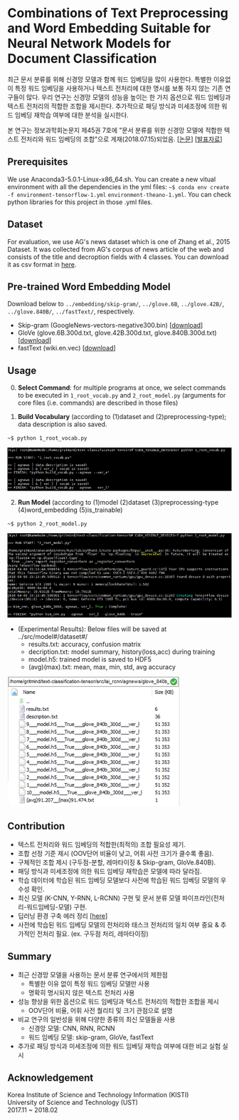 # Combinations of Text Preprocessing and Word Embedding Suitable for Neural Network Models for Document Classification 

최근 문서 분류를 위해 신경망 모델과 함께 워드 임베딩을 많이 사용한다. 특별한 이유없이 특정 워드 임베딩을 사용하거나 텍스트 전처리에 대한 명시를 보통 하지 않는 기존 연구들이 많다. 우리 연구는 신경망 모델의 성능을 높이는 한 가지 옵션으로 워드 임베딩과  텍스트 전처리의 적합한 조합을 제시한다. 추가적으로 패딩 방식과 미세조정에 의한 워드 임베딩 재학습 여부에 대한 분석을 실시한다.

본 연구는 정보과학회논문지 제45권 7호에 "문서 분류를 위한 신경망 모델에 적합한 텍스트 전처리와 워드 임베딩의 조합"으로 게재(2018.07.15)되었음. [[논문](http://kiise.or.kr/e_journal/2018/7/JOK/pdf/08.pdf)] [[발표자료](https://1drv.ms/p/s!AllPqyV9kKUrkQD9pozYIUpXKd8q)]

## Prerequisites
We use Anaconda3-5.0.1-Linux-x86_64.sh. You can create a new vitual environment with all the dependencies in the yml files: 
`~$ conda env create -f environment-tensorflow-1.yml`  `environment-theano-1.yml`. You can check python libraries for this project in those .yml files.

## Dataset
For evaluation, we use AG's news dataset which is one of Zhang et al., 2015 Dataset. It was collected from AG's corpus of news article of the web and consists of the title and decroption fields with 4 classes. You can download it as csv format in [here](https://drive.google.com/open?id=1XbrUZk3_PFVEp7zkZVrNgnRRlXKgNWt3). 

## Pre-trained Word Embedding Model
Download below to `../embedding/skip-gram/`, `../glove.6B`, `../glove.42B/`, `../glove.840B/`, `../fastText/`, respectively. 
* Skip-gram (GoogleNews-vectors-negative300.bin) [[download](https://code.google.com/archive/p/word2vec/)]
* GloVe (glove.6B.300d.txt, glove.42B.300d.txt, glove.840B.300d.txt) [[download](https://nlp.stanford.edu/projects/glove/)]
* fastText (wiki.en.vec) [[download](https://fasttext.cc/docs/en/pretrained-vectors.html)]


## Usage

0. **Select Command**: for multiple programs at once, we select commands to be executed in `1_root_vocab.py` and `2_root_model.py` (arguments for core files (i.e. commands) are described in those files)

1. **Build Vocabulary** (according to (1)dataset and (2)preprocessing-type); data description is also saved.
```
~$ python 1_root_vocab.py
```
![](/assets/1_root_vocab2.PNG)

2. **Run Model** (according to (1)model (2)dataset (3)preprocessing-type (4)word_embedding (5)is_trainable) 
```
~$ python 2_root_model.py
```
![](/assets/2_root_model2.PNG)

* (Experimental Results): Below files will be saved at ../src/model#/dataset#/ 
   * results.txt: accuracy, confusion matrix
   * decription.txt: model summary, history(loss,acc) during training
   * model.h5: trained model is saved to HDF5
   * (avg)(max).txt: mean, max, min, std, avg accuracy 

![](/assets/3_result.PNG)


## Contribution
* 텍스트 전처리와 워드 임베딩의 적합한(최적의) 조합 필요성 제기.
* 조합 선정 기준 제시 (OOV단어 비율이 낮고, 어휘 사전 크기가 클수록 좋음). 
* 구체적인 조합 제시 (구두점-분할, 레마타이징 & Skip-gram, GloVe.840B).
* 패딩 방식과 미세조정에 의한 워드 임베딩 재학습은 모델에 따라 달라짐.
* 학습 데이터에 학습된 워드 임베딩 모델보다 사전에 학습된 워드 임베딩 모델의 우수성 확인.
* 최신 모델 (K-CNN, Y-RNN, L-RCNN) 구현 및 문서 분류 모델 파이프라인(전처리-워드임베딩-모델) 구현.
* 딥러닝 환경 구축 에러 정리 [[here](https://github.com/gritmind/suitable-combination/blob/master/assets/2018-01-30-Error-Messages.md)]
* 사전에 학습된 워드 임베딩 모델의 전처리와 태스크 전처리의 일치 여부 중요 & 추가적인 전처리 필요. (ex. 구두점 처리, 레마타이징)

## Summary
* 최근 신경망 모델을 사용하는 문서 분류 연구에서의 제한점 
   - 특별한 이유 없이 특정 워드 임베딩 모델만 사용
   - 명확히 명시되지 않은 텍스트 전처리 사용
* 성능 향상을 위한 옵션으로 워드 임베딩과 텍스트 전처리의 적합한 조합을 제시
   - OOV단어 비율, 어휘 사전 퀄리티 및 크기 관점으로 설명
* 비교 연구의 일반성을 위해 다양한 종류의 최신 모델들을 사용
   - 신경망 모델: CNN, RNN, RCNN
   - 워드 임베딩 모델: skip-gram, GloVe, fastText
* 추가로 패딩 방식과 미세조정에 의한 워드 임베딩 재학습 여부에 대한 비교 실험 실시





## Acknowledgement
Korea Institute of Science and Technology Information (KISTI) <br>
University of Science and Technology (UST) <br>
2017.11 ~ 2018.02

